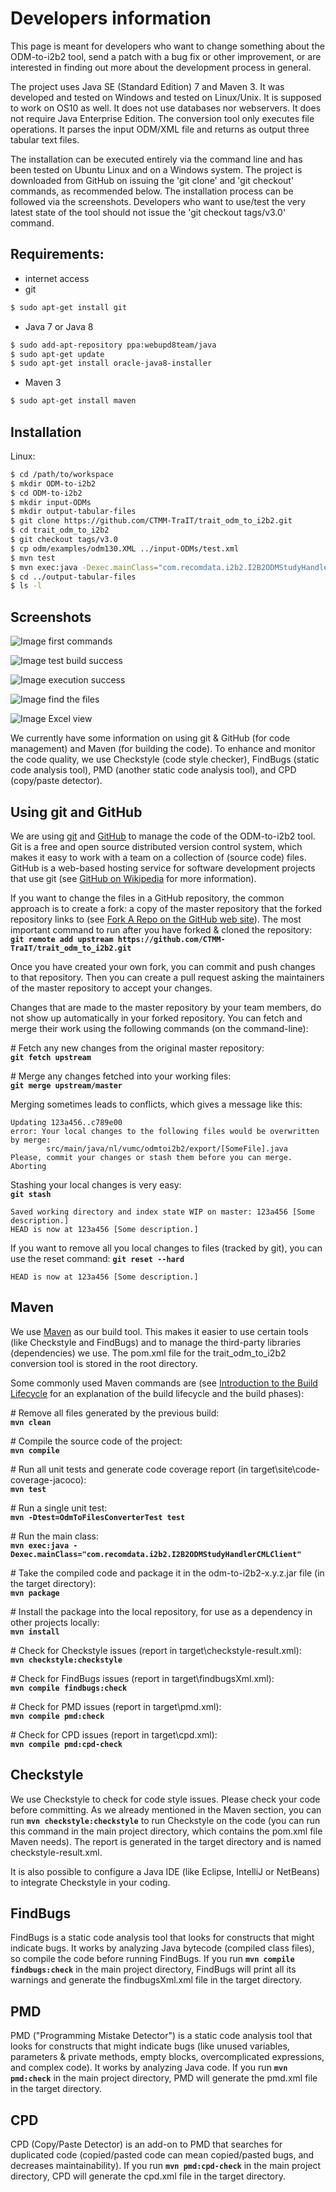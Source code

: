 Developers information
======================

This page is meant for developers who want to change something about the ODM-to-i2b2 tool, send a patch with a bug
fix or other improvement, or are interested in finding out more about the development process in general.

The project uses Java SE (Standard Edition) 7 and Maven 3. It was developed and tested on Windows and tested on
Linux/Unix. It is supposed to work on OS10 as well. It does not use databases nor webservers. It does not require
Java Enterprise Edition. The conversion tool only executes file operations. It parses the input ODM/XML file and
returns as output three tabular text files.

The installation can be executed entirely via the command line and has been tested
on Ubuntu Linux and on a Windows system. The project is downloaded from GitHub on issuing
the 'git clone' and 'git checkout' commands, as recommended below. The installation process can be followed
via the screenshots. Developers who want to use/test the very latest state of the tool should not issue the
'git checkout tags/v3.0' command.

Requirements:
-------------
- internet access
- git
```sh
$ sudo apt-get install git
```
- Java 7 or Java 8
```sh
$ sudo add-apt-repository ppa:webupd8team/java
$ sudo apt-get update
$ sudo apt-get install oracle-java8-installer
```
- Maven 3
```sh
$ sudo apt-get install maven
```

Installation
------------
Linux:
```sh
$ cd /path/to/workspace
$ mkdir ODM-to-i2b2
$ cd ODM-to-i2b2
$ mkdir input-ODMs
$ mkdir output-tabular-files
$ git clone https://github.com/CTMM-TraIT/trait_odm_to_i2b2.git
$ cd trait_odm_to_i2b2
$ git checkout tags/v3.0
$ cp odm/examples/odm130.XML ../input-ODMs/test.xml
$ mvn test
$ mvn exec:java -Dexec.mainClass="com.recomdata.i2b2.I2B2ODMStudyHandlerCMLClient" -Dexec.args="/path/to/workspace/ODM-to-i2b2/input-ODMs/test.xml /path/to/workspace/ODM-to-i2b2/output-tabular-files"
$ cd ../output-tabular-files
$ ls -l
```

Screenshots
-----------
![Image first commands](https://github.com/CTMM-TraIT/trait_odm_to_i2b2/blob/master/src/documentation/first_commands.png)

![Image test build success](https://github.com/CTMM-TraIT/trait_odm_to_i2b2/blob/master/src/documentation/test_build_success.png)

![Image execution success](https://github.com/CTMM-TraIT/trait_odm_to_i2b2/blob/master/src/documentation/execution_success.png)

![Image find the files](https://github.com/CTMM-TraIT/trait_odm_to_i2b2/blob/master/src/documentation/find_the_files.png)

![Image Excel view](https://github.com/CTMM-TraIT/trait_odm_to_i2b2/blob/master/src/documentation/Excel_view.png)




We currently have some information on using git & GitHub (for code management) and Maven (for building the code). To
enhance and monitor the code quality, we use Checkstyle (code style checker), FindBugs (static code analysis tool),
PMD (another static code analysis tool), and CPD (copy/paste detector).


Using git and GitHub
--------------------

We are using [git](http://git-scm.com/) and [GitHub](https://github.com/) to manage the code of the ODM-to-i2b2
tool. Git is a free and open source distributed version control system, which makes it easy to work with a team on a
collection of (source code) files. GitHub is a web-based hosting service for software development projects that use
git (see [GitHub on Wikipedia](http://en.wikipedia.org/wiki/GitHub) for more information).

If you want to change the files in a GitHub repository, the common approach is to create a fork: a copy of the master
repository that the forked repository links to
(see [Fork A Repo on the GitHub web site](https://help.github.com/articles/fork-a-repo)). The most important command to
run after you have forked & cloned the repository:<br/>
**`git remote add upstream https://github.com/CTMM-TraIT/trait_odm_to_i2b2.git`**

Once you have created your own fork, you can commit and push changes to that repository. Then you can create a pull
request asking the maintainers of the master repository to accept your changes.

Changes that are made to the master repository by your team members, do not show up automatically in your forked
repository. You can fetch and merge their work using the following commands (on the command-line):

\# Fetch any new changes from the original master repository:<br/>
**`git fetch upstream`**

\# Merge any changes fetched into your working files:<br/>
**`git merge upstream/master`**

Merging sometimes leads to conflicts, which gives a message like this:<br/>
```
Updating 123a456..c789e00
error: Your local changes to the following files would be overwritten by merge:
        src/main/java/nl/vumc/odmtoi2b2/export/[SomeFile].java
Please, commit your changes or stash them before you can merge.
Aborting
```

Stashing your local changes is very easy:<br/>
**`git stash`**<br/>
```
Saved working directory and index state WIP on master: 123a456 [Some description.]
HEAD is now at 123a456 [Some description.]
```

If you want to remove all you local changes to files (tracked by git), you can use the reset command:
**`git reset --hard`**<br/>
```
HEAD is now at 123a456 [Some description.]
```

<!--- todo: add some information on branches: see http://genomewiki.ucsc.edu/index.php/Working_with_branches_in_Git -->


Maven
-----

We use [Maven](http://maven.apache.org/) as our build tool. This makes it easier to use certain tools (like Checkstyle
and FindBugs) and to manage the third-party libraries (dependencies) we use. The pom.xml file for the trait_odm_to_i2b2
conversion tool is stored in the root directory.

Some commonly used Maven commands are
(see [Introduction to the Build Lifecycle](http://maven.apache.org/guides/introduction/introduction-to-the-lifecycle.html)
for an explanation of the build lifecycle and the build phases):

\# Remove all files generated by the previous build:<br/>
**`mvn clean`**

\# Compile the source code of the project:<br/>
**`mvn compile`**

\# Run all unit tests and generate code coverage report (in target\site\code-coverage-jacoco):<br/>
**`mvn test`**

\# Run a single unit test:<br/>
**`mvn -Dtest=OdmToFilesConverterTest test`**

\# Run the main class:<br/>
**`mvn exec:java -Dexec.mainClass="com.recomdata.i2b2.I2B2ODMStudyHandlerCMLClient"`**

\# Take the compiled code and package it in the odm-to-i2b2-x.y.z.jar file (in the target directory):<br/>
**`mvn package`**

\# Install the package into the local repository, for use as a dependency in other projects locally:<br/>
**`mvn install`**

\# Check for Checkstyle issues (report in target\checkstyle-result.xml):<br/>
**`mvn checkstyle:checkstyle`**

\# Check for FindBugs issues (report in target\findbugsXml.xml):<br/>
**`mvn compile findbugs:check`**

\# Check for PMD issues (report in target\pmd.xml):<br/>
**`mvn compile pmd:check`**

\# Check for CPD issues (report in target\cpd.xml):<br/>
**`mvn compile pmd:cpd-check`**


Checkstyle
----------

We use Checkstyle to check for code style issues. Please check your code before committing. As we already mentioned in
the Maven section, you can run **`mvn checkstyle:checkstyle`** to run Checkstyle on the code (you can run this command
in the main project directory, which contains the pom.xml file Maven needs). The report is generated in the target
directory and is named checkstyle-result.xml.

It is also possible to configure a Java IDE (like Eclipse, IntelliJ or NetBeans) to integrate Checkstyle in your coding.


FindBugs
--------

FindBugs is a static code analysis tool that looks for constructs that might indicate bugs. It works by analyzing Java
bytecode (compiled class files), so compile the code before running FindBugs. If you run
**`mvn compile findbugs:check`** in the main project directory, FindBugs will print all its warnings and generate the
findbugsXml.xml file in the target directory.


PMD
---

PMD ("Programming Mistake Detector") is a static code analysis tool that looks for constructs that might indicate bugs
(like unused variables, parameters & private methods, empty blocks, overcomplicated expressions, and complex code). It
works by analyzing Java code. If you run **`mvn pmd:check`** in the main project directory, PMD will generate the
pmd.xml file in the target directory.


CPD
---

CPD (Copy/Paste Detector) is an add-on to PMD that searches for duplicated code (copied/pasted code can mean
copied/pasted bugs, and decreases maintainability). If you run **`mvn pmd:cpd-check`** in the main project directory,
CPD will generate the cpd.xml file in the target directory.
